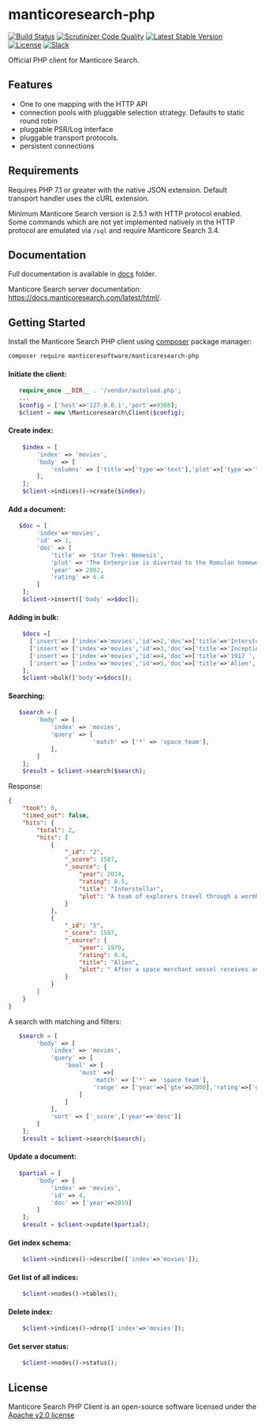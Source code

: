 manticoresearch-php
===================

[![Build Status](https://travis-ci.org/manticoresoftware/manticoresearch-php.svg?branch=master)](https://travis-ci.org/manticoresoftware/manticoresearch-php)
[![Scrutinizer Code Quality](https://scrutinizer-ci.com/g/manticoresoftware/manticoresearch-php/badges/quality-score.png?b=master)](https://scrutinizer-ci.com/g/manticoresoftware/manticoresearch-php/?branch=master)
[![Latest Stable Version](https://poser.pugx.org/manticoresoftware/manticoresearch-php/v/stable)](https://packagist.org/packages/manticoresoftware/manticoresearch-php)
[![License](https://poser.pugx.org/manticoresoftware/manticoresearch-php/license)](https://packagist.org/packages/manticoresoftware/manticoresearch-php)
[![Slack][slack-badge]][slack-url]

Official PHP client for Manticore Search.


Features
--------
- One to one mapping with the HTTP  API
- connection pools with pluggable selection strategy. Defaults to static round robin
- pluggable PSR/Log interface
- pluggable transport protocols.
- persistent connections


Requirements
------------

Requires PHP 7.1 or greater with the native JSON extension. Default transport handler uses the cURL extension.

Minimum Manticore Search version is 2.5.1 with HTTP protocol enabled.
Some commands which are not yet implemented natively in the HTTP protocol are emulated via `/sql` and require Manticore Search 3.4. 

Documentation
-------------

Full documentation is available in  [docs](docs) folder.

Manticore Search server documentation: https://docs.manticoresearch.com/latest/html/.


Getting Started
---------------

Install the Manticore Search PHP client using [composer](https://getcomposer.org) package manager: 

```bash
composer require manticoresoftware/manticoresearch-php
```

#### Initiate the client:

```php
   require_once __DIR__ . '/vendor/autoload.php';
   ...
   $config = ['host'=>'127.0.0.1','port'=>9308];
   $client = new \Manticoresearch\Client($config);
```

#### Create index:
```php
    $index = [
        'index' => 'movies',
        'body' => [
            'columns' => ['title'=>['type'=>'text'],'plot'=>['type'=>'text'],'year'=>['type'=>'integer'],'rating'=>['type'=>'float']]
        ],
    ];
    $client->indices()->create($index);
````

#### Add a document:

```php
   $doc = [
        'index'=>'movies',
        'id' => 1,
        'doc' => [
            'title' => 'Star Trek: Nemesis',
            'plot' => 'The Enterprise is diverted to the Romulan homeworld Romulus, supposedly because they want to negotiate a peace treaty. Captain Picard and his crew discover a serious threat to the Federation once Praetor Shinzon plans to attack Earth.',
            'year' => 2002,
            'rating' => 6.4
        ]
    ];
    $client->insert(['body' =>$doc]);
```

#### Adding in bulk:

```php
    $docs =[
      ['insert'=> ['index'=>'movies','id'=>2,'doc'=>['title'=>'Interstellar','plot'=>'A team of explorers travel through a wormhole in space in an attempt to ensure humanity\'s survival.','year'=>2014,'rating'=>8.5]]],
      ['insert'=> ['index'=>'movies','id'=>3,'doc'=>['title'=>'Inception','plot'=>'A thief who steals corporate secrets through the use of dream-sharing technology is given the inverse task of planting an idea into the mind of a C.E.O.','year'=>2010,'rating'=>8.8]]],
      ['insert'=> ['index'=>'movies','id'=>4,'doc'=>['title'=>'1917 ','plot'=>' As a regiment assembles to wage war deep in enemy territory, two soldiers are assigned to race against time and deliver a message that will stop 1,600 men from walking straight into a deadly trap.','year'=>2018,'rating'=>8.4]]],
      ['insert'=> ['index'=>'movies','id'=>5,'doc'=>['title'=>'Alien','plot'=>' After a space merchant vessel receives an unknown transmission as a distress call, one of the team\'s member is attacked by a mysterious life form and they soon realize that its life cycle has merely begun.','year'=>1979,'rating'=>8.4]]]
    ];
    $client->bulk(['body'=>$docs]);
```

#### Searching:

```php
   $search = [
        'body' => [
            'index' => 'movies',
            'query' => [
                        'match' => ['*' => 'space team'],
            ],
        ]
    ];
    $result = $client->search($search);
```
Response:

```json
{
    "took": 0,
    "timed_out": false,
    "hits": {
        "total": 2,
        "hits": [
            {
                "_id": "2",
                "_score": 1587,
                "_source": {
                    "year": 2014,
                    "rating": 8.5,
                    "title": "Interstellar",
                    "plot": "A team of explorers travel through a wormhole in space in an attempt to ensure humanity's survival."
                }
            },
            {
                "_id": "5",
                "_score": 1587,
                "_source": {
                    "year": 1979,
                    "rating": 8.4,
                    "title": "Alien",
                    "plot": " After a space merchant vessel receives an unknown transmission as a distress call, one of the team's member is attacked by a mysterious life form and they soon realize that its life cycle has merely begun."
                }
            }
        ]
    }
}
```
A search with matching and filters:

```php
   $search = [
        'body' => [
            'index' => 'movies',
            'query' => [
                'bool' => [
                    'must' =>[
                        'match' => ['*' => 'space team'],
                        'range' => ['year'=>['gte'=>2000],'rating'=>['gte'=>8.0]]
                    ]
                ]
            ],
            'sort' => ['_score',['year'=>'desc']]
        ]
    ];
    $result = $client->search($search);
```

#### Update a document:

```php
   $partial = [
        'body' => [
            'index' => 'movies',
            'id' => 4,
            'doc' => ['year'=>2019]
        ]
    ];
    $result = $client->update($partial);
```


#### Get index schema:

```php
    $client->indices()->describe(['index'=>'movies']);
```

#### Get list of all indices:

```php
    $client->nodes()->tables();
```


#### Delete index:

```php
    $client->indices()->drop(['index'=>'movies']);
```

#### Get server status:
```php
    $client->nodes()->status();
```



License
-------
Manticore Search PHP Client is an open-source software licensed under the [Apache v2.0 license](LICENSE.txt)


[slack-url]: https://slack.manticoresearch.com/
[slack-badge]:  https://img.shields.io/badge/Slack-join%20chat-green.svg